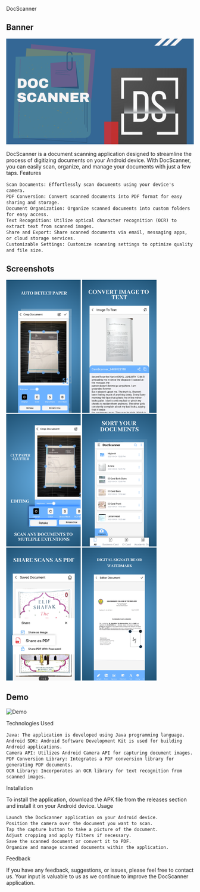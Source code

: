DocScanner

## Banner

![Banner](https://github.com/fahaddhabib/DocScanner/blob/master/assets/banner.png)

DocScanner is a document scanning application designed to streamline the process of digitizing documents on your Android device. With DocScanner, you can easily scan, organize, and manage your documents with just a few taps.
Features

    Scan Documents: Effortlessly scan documents using your device's camera.
    PDF Conversion: Convert scanned documents into PDF format for easy sharing and storage.
    Document Organization: Organize scanned documents into custom folders for easy access.
    Text Recognition: Utilize optical character recognition (OCR) to extract text from scanned images.
    Share and Export: Share scanned documents via email, messaging apps, or cloud storage services.
    Customizable Settings: Customize scanning settings to optimize quality and file size.

## Screenshots

<p float="left">
  <img src="https://github.com/fahaddhabib/DocScanner/blob/master/assets/ss1.png" width="200" />
  <img src="https://github.com/fahaddhabib/DocScanner/blob/master/assets/ss2.png" width="200" />
  <img src="https://github.com/fahaddhabib/DocScanner/blob/master/assets/ss3.png" width="200" />
  <img src="https://github.com/fahaddhabib/DocScanner/blob/master/assets/ss4.png" width="200" />
  <img src="https://github.com/fahaddhabib/DocScanner/blob/master/assets/ss5.png" width="200" />
  <img src="https://github.com/fahaddhabib/DocScanner/blob/master/assets/ss6.png" width="200" />
</p>


## Demo

![Demo](https://github.com/fahaddhabib/DocScanner/blob/master/assets/gif.gif)

Technologies Used

    Java: The application is developed using Java programming language.
    Android SDK: Android Software Development Kit is used for building Android applications.
    Camera API: Utilizes Android Camera API for capturing document images.
    PDF Conversion Library: Integrates a PDF conversion library for generating PDF documents.
    OCR Library: Incorporates an OCR library for text recognition from scanned images.

Installation

To install the application, download the APK file from the releases section and install it on your Android device.
Usage

    Launch the DocScanner application on your Android device.
    Position the camera over the document you want to scan.
    Tap the capture button to take a picture of the document.
    Adjust cropping and apply filters if necessary.
    Save the scanned document or convert it to PDF.
    Organize and manage scanned documents within the application.

Feedback

If you have any feedback, suggestions, or issues, please feel free to contact us. Your input is valuable to us as we continue to improve the DocScanner application.
